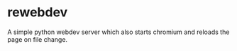 # rewebdev
A simple python webdev server which also starts chromium and reloads the page on file change.
